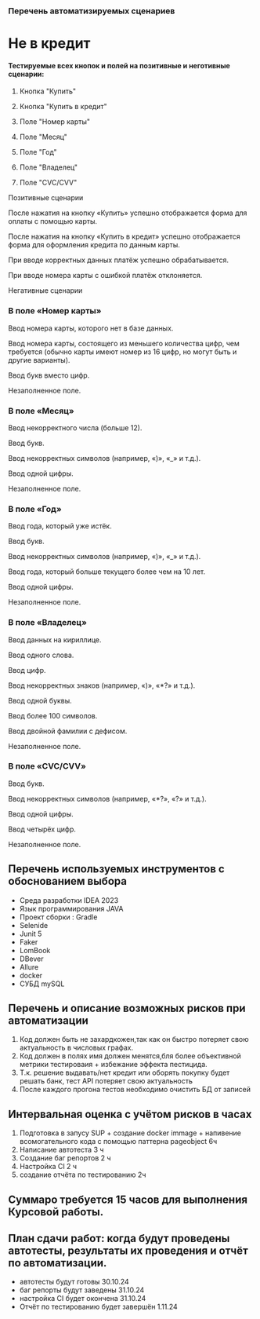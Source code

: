 ### Перечень автоматизируемых сценариев

# Не в кредит 
#### Тестируемые всех кнопок и полей на позитивные и неготивные сценарии:

1. Кнопка "Купить"
   
3. Кнопка "Купить в кредит"
   
4. Поле "Номер карты"
   
5. Поле "Месяц"
  
6. Поле "Год"

7. Поле "Владелец"

8. Поле "CVC/CVV"

Позитивные сценарии

После нажатия на кнопку «Купить» успешно отображается форма для оплаты с помощью карты.

После нажатия на кнопку «Купить в кредит» успешно отображается форма для оформления кредита по данным карты.

При вводе корректных данных платёж успешно обрабатывается.

При вводе номера карты с ошибкой платёж отклоняется.

Негативные сценарии

### В поле «Номер карты»

Ввод номера карты, которого нет в базе данных.

Ввод номера карты, состоящего из меньшего количества цифр, чем требуется (обычно карты имеют номер из 16 цифр, но могут быть и другие варианты).


Ввод букв вместо цифр.

Незаполненное поле.

### В поле «Месяц»

Ввод некорректного числа (больше 12).

Ввод букв.

Ввод некорректных символов (например, «)», «_» и т.д.).

Ввод одной цифры.

Незаполненное поле.

### В поле «Год»

Ввод года, который уже истёк.

Ввод букв.

Ввод некорректных символов (например, «)», «_» и т.д.).

Ввод года, который больше текущего более чем на 10 лет.

Ввод одной цифры.

Незаполненное поле.

### В поле «Владелец»

Ввод данных на кириллице.

Ввод одного слова.

Ввод цифр.

Ввод некорректных знаков (например, «)», «*?» и т.д.).

Ввод одной буквы.

Ввод более 100 символов.

Ввод двойной фамилии с дефисом.

Незаполненное поле.

### В поле «CVC/CVV»

Ввод букв.

Ввод некорректных символов (например, «*?», «?» и т.д.).

Ввод одной цифры.

Ввод четырёх цифр.

Незаполненное поле.



## Перечень используемых инструментов с обоснованием выбора
- Среда разработки  IDEA 2023
- Язык программирования JAVA
- Проект сборки : Gradle
- Selenide
- Junit 5
- Faker
- LomBook
- DBever
- Allure
- docker
- СУБД mySQL

## Перечень и описание возможных рисков при автоматизации
 1) Код должен быть не захардкожен,так как он быстро потеряет свою актуальность в числовых графах.
 2) Код должен в полях имя должен менятся,бля более объективной метрики тестироваия + избежание эффекта пестицида.
 3) Т.к. решение выдавать/нет кредит или оборять покупку будет решать банк, тест API потеряет свою актуальность
 4) После каждого прогона тестов необходимо очистить БД от записей

 ## Интервальная оценка с учётом рисков в часах
 1) Подготовка в запусу SUP + создание docker immage + напивение всомогательного кода с помощью паттерна pageobject 6ч 
 2) Написание автотеста 3 ч
 3) Создание баг репортов 2 ч
 4) Настройка CI 2 ч
 5) создание отчёта по тестированию 2ч
## Cуммаро требуется 15 часов для выполнения Курсовой работы.

## План сдачи работ: когда будут проведены автотесты, результаты их проведения и отчёт по автоматизации.
- автотесты будут готовы 30.10.24
- баг репорты будут заведены 31.10.24
- настройка CI будет окончена 31.10.24
- Отчёт по тестированию будет завершён 1.11.24
